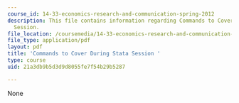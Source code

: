 ```yaml
---
course_id: 14-33-economics-research-and-communication-spring-2012
description: This file contains information regarding Commands to Cover During Stata
  Session.
file_location: /coursemedia/14-33-economics-research-and-communication-spring-2012/21a3db9b5d3d9d8055fe7f54b29b5287_MIT14_33S12_Stata_commands.pdf
file_type: application/pdf
layout: pdf
title: 'Commands to Cover During Stata Session '
type: course
uid: 21a3db9b5d3d9d8055fe7f54b29b5287

---
```

None